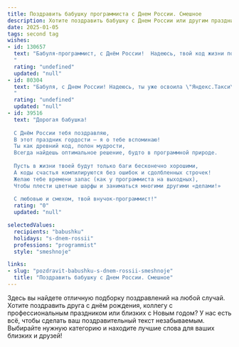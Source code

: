 ```yaml
---
title: Поздравить бабушку программиста с Днем России. Смешное
description: Хотите поздравить бабушку с Днем России или другим праздником? Наш ИИ создаст незабываемое поздравление, а вы обязательно выделитесь среди других.  
date: 2025-01-05
tags: second tag
wishes:
- id: 130657
  text: "Бабуля-программист, с Днём России!  Надеюсь, твой код жизни полон оптимизма, а баги – лишь милые забавные глюки, которые легко исправляются грандиозным семейным застольем с блинами!  Пусть твой день будет без ошибок компиляции, а настроение – стабильно высоким!  Ура!
  "
  rating: "undefined"
  updated: "null"
- id: 80304
  text: "Бабуля, с Днем России! Надеюсь, ты уже освоила \"Яндекс.Такси\", а то, как я вижу, ты все еще в почтовых голубях летаешь!  🤣  Зато уже, наверное, знаешь все про виртуальные деньги, да и ChatGPT запросто освоила? 😉  С праздником, дорогая!  🎉
  "
  rating: "undefined"
  updated: "null"
- id: 39516
  text: "Дорогая бабушка!
  
  С Днём России тебя поздравляю,
  В этот праздник гордости — я о тебе вспоминаю!
  Ты как древний код, полон мудрости,
  Всегда найдешь оптимальное решение, будто в программной природе.
  
  Пусть в жизни твоей будут только баги бесконечно хорошими,
  А коды счастья компилируются без ошибок и сдолбленных строчек!
  Желаю тебе времени запас (как у программиста на выходных),
  Чтобы плести цветные шарфы и заниматься многими другими «делами!»
  
  С любовью и смехом, твой внучок-программист!"
  rating: "0"
  updated: "null"

selectedValues:
  recipients: "babushku"
  holidays: "s-dnem-rossii"
  professions: "programmist"
  style: "smeshnoje"

links:
- slug: "pozdravit-babushku-s-dnem-rossii-smeshnoje"
  title: "Поздравить бабушку с Днем России. Смешное"
---
```


Здесь вы найдете отличную подборку поздравлений на любой случай. 
Хотите поздравить друга с днём рождения, коллегу с профессиональным праздником или близких с Новым годом? У нас есть всё, чтобы сделать ваш поздравительный текст незабываемым. Выбирайте нужную категорию и находите лучшие слова для ваших близких и друзей!
